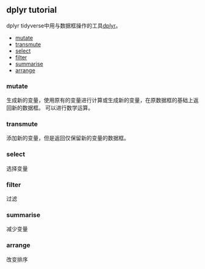 ## dplyr tutorial
 dplyr
tidyverse中用与数据框操作的工具[dplyr](!https://dplyr.tidyverse.org/articles/dplyr.html)。
* [mutate](mutate)  
* [transmute](transmute)
* [select](select)
* [filter](filter)
* [summarise](summarise)
* [arrange](arrange) 


### mutate
生成新的变量，使用原有的变量进行计算或生成新的变量，在原数据框的基础上返回新的数据框。
可以进行数学运算。

### transmute
添加新的变量，但是返回仅保留新的变量的数据框。
### select
选择变量
### filter
过滤
### summarise
减少变量
### arrange
改变排序
